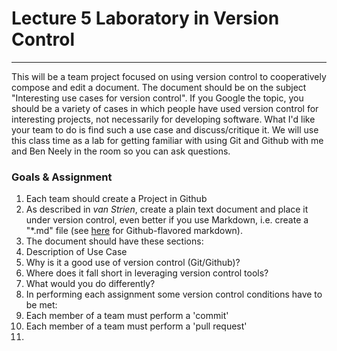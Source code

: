 # Lecture 5 Laboratory in Version Control
___
This will be a team project focused on using version control to cooperatively compose and edit a document. The document should be on the subject "Interesting use cases for version control". If you Google the topic, you should be a variety of cases in which people have used version control for interesting projects, not necessarily for developing software. What I'd like your team to do is find such a use case and discuss/critique it. We will use this class time as a lab for getting familiar with using Git and Github with me and Ben Neely in the room so you can ask questions.

### Goals & Assignment
1. Each team should create a Project in Github 
2. As described in _van Strien_, create a plain text document and place it under version control, even better if you use Markdown, i.e. create a "*.md" file (see [here](https://guides.github.com/features/mastering-markdown/) for Github-flavored markdown).
3. The document should have these sections:
  3. Description of Use Case
  3. Why is it a good use of version control (Git/Github)?
  3. Where does it fall short in leveraging version control tools?
  3. What would you do differently?
4. In performing each assignment some version control conditions have to be met:
  4. Each member of a team must perform a 'commit'
  4. Each member of a team must perform a 'pull request'
  4. 
